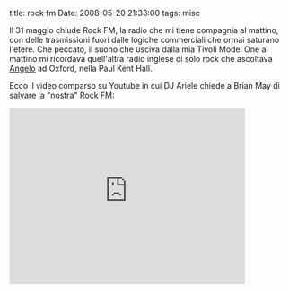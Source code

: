 title: rock fm
Date: 2008-05-20 21:33:00
tags: misc
 

Il 31 maggio chiude Rock FM, la radio che mi tiene compagnia al mattino, con delle trasmissioni fuori dalle logiche commerciali che ormai saturano l'etere. Che peccato, il suono che usciva dalla mia Tivoli Model One al mattino mi ricordava quell'altra radio inglese di solo rock che ascoltava [Angelo](http://ambrojjo.blogspot.com/) ad Oxford, nella Paul Kent Hall.  
  
Ecco il video comparso su Youtube in cui DJ Ariele chiede a Brian May di salvare la "nostra" Rock FM:  

<iframe width="420" height="315" src="http://www.youtube.com/embed/LGpW6LUeTPY?rel=0" frameborder="0"></iframe>
